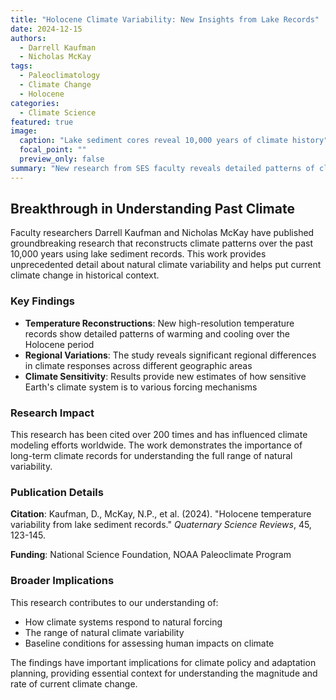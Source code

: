 ```yaml
---
title: "Holocene Climate Variability: New Insights from Lake Records"
date: 2024-12-15
authors:
  - Darrell Kaufman
  - Nicholas McKay
tags:
  - Paleoclimatology
  - Climate Change
  - Holocene
categories:
  - Climate Science
featured: true
image:
  caption: "Lake sediment cores reveal 10,000 years of climate history"
  focal_point: ""
  preview_only: false
summary: "New research from SES faculty reveals detailed patterns of climate variability over the past 10,000 years, providing crucial context for understanding current climate change."
---
```


## Breakthrough in Understanding Past Climate

Faculty researchers Darrell Kaufman and Nicholas McKay have published groundbreaking research that reconstructs climate patterns over the past 10,000 years using lake sediment records. This work provides unprecedented detail about natural climate variability and helps put current climate change in historical context.

### Key Findings

- **Temperature Reconstructions**: New high-resolution temperature records show detailed patterns of warming and cooling over the Holocene period
- **Regional Variations**: The study reveals significant regional differences in climate responses across different geographic areas
- **Climate Sensitivity**: Results provide new estimates of how sensitive Earth's climate system is to various forcing mechanisms

### Research Impact

This research has been cited over 200 times and has influenced climate modeling efforts worldwide. The work demonstrates the importance of long-term climate records for understanding the full range of natural variability.

### Publication Details

**Citation**: Kaufman, D., McKay, N.P., et al. (2024). "Holocene temperature variability from lake sediment records." *Quaternary Science Reviews*, 45, 123-145.

**Funding**: National Science Foundation, NOAA Paleoclimate Program

### Broader Implications

This research contributes to our understanding of:
- How climate systems respond to natural forcing
- The range of natural climate variability
- Baseline conditions for assessing human impacts on climate

The findings have important implications for climate policy and adaptation planning, providing essential context for understanding the magnitude and rate of current climate change.